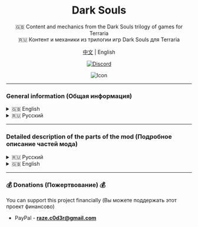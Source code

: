 <div align="center">

# Dark Souls  
🇬🇧 Content and mechanics from the Dark Souls trilogy of games for Terraria  
🇷🇺 Контент и механики из трилогии игр Dark Souls для Terraria

[中文](README_ZH.md) | English

[![Discord](https://img.shields.io/discord/1288995603765919795)](https://discord.gg/jwTRnFvCc2)

<img src="src/icon_workshop.png" alt="Icon" style="max-width: 100%;"/>

</div>

---

### General information (Общая информация)

<details>
<summary>🇬🇧 English</summary>

<strong>🔥 Main Features and Changes</strong>
1. 📖 Character stat leveling system: Vitality, Attunement, Endurance, Strength, Dexterity, Resistance, Intelligence, Faith  
2. ⚔️ Scaling system for all weapons and tools (ParamBonus)
3. 🔑 Each weapon or tool requires specific stat values before it can be used (ReqParam)
4. ☠️ Legendary death screen: YOU DIED
5. 🎵 Replaced interface sounds and player damage sounds (for both male and female characters) 
6. ⚫ All Terraria loading screen variants are replaced with the FromSoftware logo
7. ❤️🔵🟢 Added a new style for the health and mana bars, which also includes a new stamina bar
8. ✨ Maximum health and mana can now be increased only by leveling Vitality and Attunement — Life Crystals and Mana Crystals cannot be used!  
9. 🌀 All types of dash abilities have been replaced with a built-in dash that grants invincibility frames, which can be improved (similar to Adaptability from Dark Souls 2)  
10. 💀 To upgrade stats, you must spend souls earned by defeating hostile mobs  
11. 🌐 Multiplayer support
12. ⚙️ Ability to customize the mod through the settings menu
13. 💍 Accessories from the Dark Souls game series
14. 🩸 Upon death, you lose all your souls and humanity. A bloodstain will appear at the place of death, which you can use to recover everything
15. 🎶 Soundtrack from Dark Souls I (Dark Souls with Artorias of the Abyss Edition Original Soundtrack)

**🔧 Compatibility**

* Terraria – Full
* Calamity – Full, but requires additional testing

<strong>⚠️ Warning ⚠️</strong>  

**To activate all changes, you need to enable the resource pack and set it to the highest priority in the tModLoader settings!**

</details>

<details>
<summary>🇷🇺 Русский</summary>

<strong>🔥 Основные нововведения и изменения</strong>
1. 📖 Система прокачки характеристик персонажа: Жизненная сила, ученость, выносливость, сила, ловкость, сопротивление, интеллект, вера
2. ⚔️ Система скейлов от характеристик у всех оружий и инструментов (ParamBonus)
3. 🔑 Каждое оружие или инструмент требует конкретные значения характеристик при которых этот предмет можно начать использовать (ReqParam)
4. ☠️ Легендарный экран смерти: YOU DIED
5. 🎵 Заменены звуки интерфейса, получения урона игроком (для обоих полов)
6. ⚫ Все варианты загрузочного экрана Terraria теперь будут логотипом From Software
7. ❤️🔵🟢 Добавлен новый стиль полоски здоровья и манны, который также добавляет еще одну полоску выносливости
8. ✨Повышение максимального здоровья и манны осуществляется путем прокачки Жизненной силы и Учености. Сердца жизни и кристаллы маны невозможно использовать!
9. 🌀 Все разновидность рывка были заменены на встроенную возможность игроком делать рывок с кадрами неуязвимости, которые можно увеличивать (аналог адаптивности из Dark Souls 2)
10. 💀Для улучшение характеристик нужно тратить души, которые можно получить за убийство враждебных мобов.
11. 🌐 Мод совместим с мультиплеером
12. ⚙️ Возможность настроить мод под себя через меню настроек
13. 💍 Аксессуары из серии игр Dark Souls
14. 🩸 При смерти вы теряете все души и человечность, на месте смерти будет пятно крови, с помощью которого можно вернуть все назад
15. 🎶 Саундтрек из Dark Souls I (Dark Souls with Artorias of the Abyss Edition Original Soundtrack)

**🔧 Совместимость**

* Terraria - Полностью
* Calamity - Полностью, но требуются дополнительные тесты

<strong>⚠️ Внимание ⚠️</strong>

**Для активации всех изменений, требуется включить ресурс пак и поставить ему найвысший приоритет в настройках tModLoader!**

</details>

---

### Detailed description of the parts of the mod (Подробное описание частей мода)

<details>

<summary>🇷🇺 Русский</summary>
<ol>
  <li><a href="wiki/Stats_RU.md">Характеристики персонажа</a></li>
  <li><a href="wiki/RespecStats_RU.md">Перераспределение характеристик персонажа</a></li>
  <li><a href="wiki/ReqParam_ParamBonus_RU.md">Треб. парам-ы и Бонус к парам-м (ReqParam и ParamBonus)</a></li>
  <li><a href="wiki/Dodge_RU.md">Механика уклонения (Рывок)</a></li>
  <li><a href="wiki/Bloodstain_RU.md">Пятно крови</a></li>
  <li><a href="wiki/Items_RU.md">Предметы</a></li>
  <li><a href="wiki/Hotkeys_RU.md">Горячие клавишы</a></li>
  <li><a href="wiki/Config_RU.md">Настройки мода</a></li>
  <li><a href="wiki/ResourcePack_RU.md">Ресурс пак</a></li>
  <li><a href="wiki/ModSupport_RU.md">Поддержка модов</a></li>
  <li><a href="wiki/Other_RU.md">Прочее</a></li>
</ol>

</details>

<details>

<summary>🇬🇧 English</summary>
<ol>
  <li><a href="wiki/Stats_EN.md">Player Stats</a></li>
  <li><a href="wiki/RespecStats_EN.md">Player Stats Reallocation</a></li>
  <li><a href="wiki/ReqParam_ParamBonus_EN.md">ReqParam and ParamBonus</a></li>
  <li><a href="wiki/Dodge_EN.md">Dodge Mechanic (Dash)</a></li>
  <li><a href="wiki/Bloodstain_EN.md">Bloodstain</a></li>
  <li><a href="wiki/Items_EN.md">Items</a></li>
  <li><a href="wiki/Hotkeys_EN.md">Hotkeys</a></li>
  <li><a href="wiki/Config_EN.md">Mod Config</a></li>
  <li><a href="wiki/ResourcePack_EN.md">Resource Pack</a></li>
  <li><a href="wiki/ModSupport_EN.md">Mod Support</a></li>
  <li><a href="wiki/Other_EN.md">Other</a></li>
</ol>

</details>

---

### 💰 Donations (Пожертвование) 💰
You can support this project financially (Вы можете поддержать этот проект финансово)
* PayPal - **raze.c0d3r@gmail.com**

